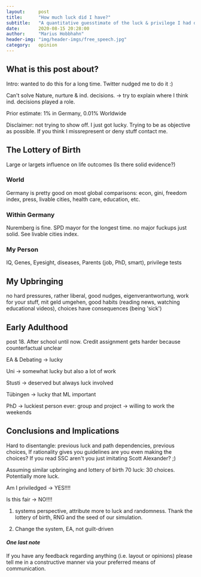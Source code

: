 ```yaml
---
layout:     post
title:      "How much luck did I have?"
subtitle:   "A quantitative guesstimate of the luck & privilege I had during my life"
date:       2020-08-15 20:28:00
author:     "Marius Hobbhahn"
header-img: "img/header-imgs/free_speech.jpg"
category:   opinion
---
```


## **What is this post about?**

Intro: wanted to do this for a long time. Twitter nudged me to do it :)

Can't solve Nature, nurture & ind. decisions. -> try to explain where I think ind. decisions played a role. 

Prior estimate: 1% in Germany, 0.01% Worldwide

Disclaimer: not trying to show off. I just got lucky. Trying to be as objective as possible. If you think I missrepresent or deny stuff contact me. 

## The Lottery of Birth

Large or largets influence on life outcomes (Is there solid evidence?)

### World

Germany is pretty good on most global comparisons: econ, gini, freedom index, press, livable cities, health care, education, etc.

### Within Germany

Nuremberg is fine. SPD mayor for the longest time. no major fuckups just solid. See livable cities index. 

### My Person

IQ, Genes, Eyesight, diseases, Parents (job, PhD, smart), privilege tests

## My Upbringing

no hard pressures, rather liberal, good nudges, eigenverantwortung, work for your stuff, mit geld umgehen, good habits (reading news, watching educational videos), choices have consequences (being 'sick')

## Early Adulthood

post 18. After school until now. Credit assignment gets harder because counterfactual unclear

EA & Debating -> lucky

Uni -> somewhat lucky but also a lot of work

Stusti -> deserved but always luck involved

Tübingen -> lucky that ML important

PhD -> luckiest person ever: group and project -> willing to work the weekends

## Conclusions and Implications

Hard to disentangle: previous luck and path dependencies, previous choices, If rationality gives you guidelines are you even making the choices? If you read SSC aren't you just imitating Scott Alexander? ;)

Assuming similar upbringing and lottery of birth 70 luck: 30 choices. Potentially more luck. 

Am I priviledged -> YES!!!!

Is this fair -> NO!!!!

1. systems perspective, attribute more to luck and randomness. Thank the lottery of birth, RNG and the seed of our simulation.

2. Change the system, EA, not guilt-driven 

#### ***One last note***

If you have any feedback regarding anything (i.e. layout or opinions) please tell me in a constructive manner via your preferred means of communication.




